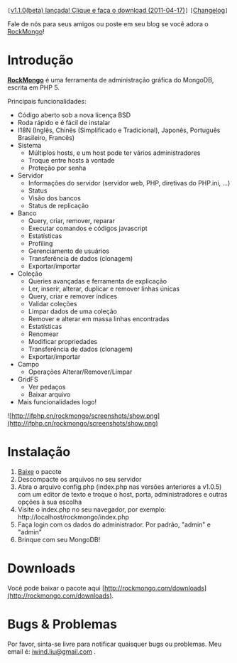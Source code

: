 

`[`[v1.1.0(beta) lançada! Clique e faça o download (2011-04-17)](http://rockmongo.com/downloads)`]` `[`[Changelog](rock_mongo_change_log.md)`]`

Fale de nós para seus amigos ou poste em seu blog se você adora o [RockMongo](rock_mongo.md)!

# Introdução #

**[RockMongo](rock_mongo.md)** é uma ferramenta de administração gráfica do MongoDB, escrita em PHP 5.

Principais funcionalidades:
  * Código aberto sob a nova licença BSD
  * Roda rápido e é fácil de instalar
  * I18N (Inglês, Chinês (Simplificado e Tradicional), Japonês, Português Brasileiro, Francês)
  * Sistema
    * Múltiplos hosts, e um host pode ter vários administradores
    * Troque entre hosts à vontade
    * Proteção por senha
  * Servidor
    * Informações do servidor (servidor web, PHP, diretivas do PHP.ini, ...)
    * Status
    * Visão dos bancos
    * Status de replicação
  * Banco
    * Query, criar, remover, reparar
    * Executar comandos e códigos javascript
    * Estatísticas
    * Profiling
    * Gerenciamento de usuários
    * Transferência de dados (clonagem)
    * Exportar/importar
  * Coleção
    * Queries avançadas e ferramenta de explicação
    * Ler, inserir, alterar, duplicar e remover linhas únicas
    * Query, criar e remover índices
    * Validar coleções
    * Limpar dados de uma coleção
    * Remover e alterar em massa linhas encontradas
    * Estatísticas
    * Renomear
    * Modificar propriedades
    * Transferência de dados (clonagem)
    * Exportar/importar
  * Campo
    * Operações Alterar/Remover/Limpar
  * GridFS
    * Ver pedaços
    * Baixar arquivo
  * Mais funcionalidades logo!

![http://ifphp.cn/rockmongo/screenshots/show.png](http://ifphp.cn/rockmongo/screenshots/show.png)


# Instalação #

  1. [Baixe](http://rockmongo.com/downloads) o pacote
  1. Descompacte os arquivos no seu servidor
  1. Abra o arquivo config.php (index.php nas versões anteriores a v1.0.5) com um editor de texto e troque o host, porta, administradores e outras opções à sua escolha
  1. Visite o index.php no seu navegador, por exemplo: http://localhost/rockmongo/index.php
  1. Faça login com os dados do administrador. Por padrão, "admin" e "admin"
  1. Brinque com seu MongoDB!

# Downloads #

Você pode baixar o pacote aqui [http://rockmongo.com/downloads](http://rockmongo.com/downloads).

# Bugs & Problemas #

Por favor, sinta-se livre para notificar quaisquer bugs ou problemas. Meu email é:  iwind.liu@gmail.com .